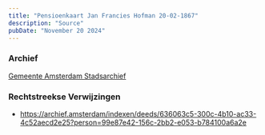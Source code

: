 ```yaml
---
title: "Pensioenkaart Jan Francies Hofman 20-02-1867"
description: "Source"
pubDate: "November 20 2024"
---
```


### Archief
[Gemeente Amsterdam Stadsarchief](https://archief.amsterdam/)

### Rechtstreekse Verwijzingen
- https://archief.amsterdam/indexen/deeds/636063c5-300c-4b10-ac33-4c52aecd2e25?person=99e87e42-156c-2bb2-e053-b784100a6a2e
